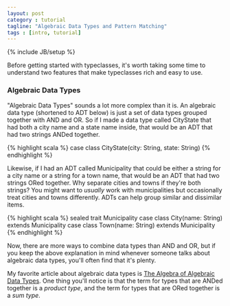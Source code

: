 ```yaml
---
layout: post
category : tutorial
tagline: "Algebraic Data Types and Pattern Matching"
tags : [intro, tutorial]
---
```

{% include JB/setup %}

Before getting started with typeclasses, it's worth taking some time to understand two features that make typeclasses rich and easy to use.

### Algebraic Data Types ###
"Algebraic Data Types" sounds a lot more complex than it is. An algebraic data type (shortened to ADT below) is just a set of data types grouped together with AND and OR. So if I made a data type called CityState that had both a city name and a state name inside, that would be an ADT that had two strings ANDed together.

{% highlight scala %}
case class CityState(city: String, state: String)
{% endhighlight %}

Likewise, if I had an ADT called Municipality that could be either a string for a city name or a string for a town name, that would be an ADT that had two strings ORed together. Why separate cities and towns if they're both strings? You might want to *usually* work with municipalities but occasionally treat cities and towns differently. ADTs can help group similar and dissimilar items.

{% highlight scala %}
sealed trait Municipality
case class City(name: String) extends Municipality
case class Town(name: String) extends Municipality
{% endhighlight %}

Now, there are more ways to combine data types than AND and OR, but if you keep the above explanation in mind whenever someone talks about algebraic data types, you'll often find that it's plenty.

My favorite article about algebraic data types is [The Algebra of Algebraic Data Types](http://chris-taylor.github.io/blog/2013/02/10/the-algebra-of-algebraic-data-types/). One thing you'll notice is that the term for types that are ANDed together is a *product type*, and the term for types that are ORed together is a *sum type*.